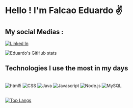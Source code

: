 # Hello ! I'm Falcao Eduardo ✌️

## My social Medias :

[![Linked In](https://img.shields.io/badge/LinkedIn-0077B5?style=for-the-badge&logo=linkedin&logoColor=white)](https://www.linkedin.com/in/edusampaiofalcao/)

![Eduardo's GitHub stats](https://github-readme-stats.vercel.app/api?username=Edufalcao14&show_icons=true&theme=onedark)

## Technologies I use the most in my days

<div style = "display: inline_block ; justify-content : space-around "><br/>
    <img align="center" alt="html5" src ="https://img.shields.io/badge/HTML-239120?style=for-the-badge&logo=html5&logoColor=white" />
     <img align="center" alt="CSS" src ="	https://img.shields.io/badge/CSS-239120?&style=for-the-badge&logo=css3&logoColor=white" />
      <img align="center" alt="Java" src ="https://img.shields.io/badge/Java-ED8B00?style=for-the-badge&logo=openjdk&logoColor=black" />
      <img align="center" alt="Javascript" src ="	https://img.shields.io/badge/JavaScript-F7DF1E?style=for-the-badge&logo=javascript&logoColor=black" />
      <img align="center" alt="Node.js" src ="https://img.shields.io/badge/Node.js-43853D?style=for-the-badge&logo=node.js&logoColor=white" />
      <img align="center" alt="MySQL" src ="https://img.shields.io/badge/MySQL-00000F?style=for-the-badge&logo=mysql&logoColor=white" /> 
</div>
<br>

[![Top Langs](https://github-readme-stats.vercel.app/api/top-langs/?username=Edufalcao14&hide_progress=true)](https://github.com/Edufalcao14/github-readme-stats)

